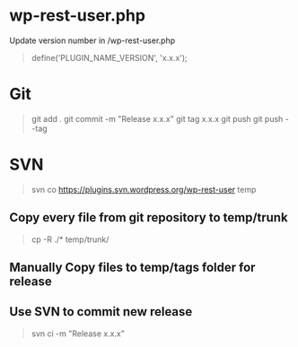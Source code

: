 # wp-rest-user.php

Update version number in /wp-rest-user.php

> define('PLUGIN_NAME_VERSION', 'x.x.x');

# Git

> git add .
> git commit -m "Release x.x.x"
> git tag x.x.x
> git push
> git push --tag

# SVN

> svn co https://plugins.svn.wordpress.org/wp-rest-user temp
## Copy every file from git repository to temp/trunk
> cp -R ./* temp/trunk/
## Manually Copy files to temp/tags folder for release
## Use SVN to commit new release
> svn ci -m "Release x.x.x"


